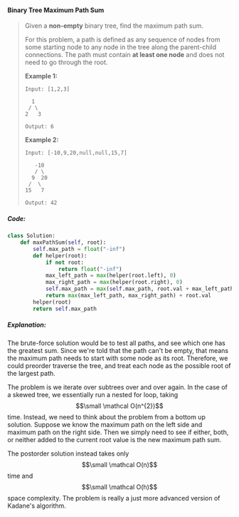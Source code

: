#### Binary Tree Maximum Path Sum

> Given a **non-empty** binary tree, find the maximum path sum.
>
> For this problem, a path is defined as any sequence of nodes from some starting node to any node in the tree along the parent-child connections. The path must contain **at least one node** and does not need to go through the root.
>
> **Example 1:**
>
> ```
> Input: [1,2,3]
>        
>   1
>  / \
> 2   3
>
> Output: 6
> ```
>
> **Example 2:**
>
> ```
> Input: [-10,9,20,null,null,15,7]
>
>    -10
>    / \
>   9  20
>  /  \
> 15   7
>
> Output: 42
> ```

##### Code:

```py
class Solution:    
    def maxPathSum(self, root):
        self.max_path = float("-inf")
        def helper(root):
            if not root:
                return float("-inf")
            max_left_path = max(helper(root.left), 0)
            max_right_path = max(helper(root.right), 0)
            self.max_path = max(self.max_path, root.val + max_left_path + max_right_path)
            return max(max_left_path, max_right_path) + root.val
        helper(root)
        return self.max_path
```

##### Explanation:

The brute-force solution would be to test all paths, and see which one has the greatest sum. Since we're told that the path can't be empty, that means the maximum path needs to start with some node as its root. Therefore, we could preorder traverse the tree, and treat each node as the possible root of the largest path.

The problem is we iterate over subtrees over and over again. In the case of a skewed tree, we essentially run a nested for loop, taking $$\small \mathcal O(n^{2})$$ time. Instead, we need to think about the problem from a bottom up solution. Suppose we know the maximum path on the left side and maximum path on the right side. Then we simply need to see if either, both, or neither added to the current root value is the new maximum path sum.

The postorder solution instead takes only $$\small \mathcal O(n)$$ time and $$\small \mathcal O(h)$$ space complexity. The problem is really a just more advanced version of Kadane's algorithm. 

